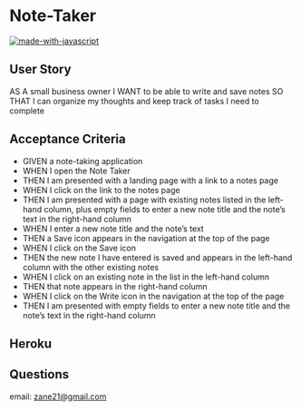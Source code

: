 # Note-Taker

[![made-with-javascript](https://img.shields.io/badge/Made%20with-JavaScript-1f425f.svg)](https://www.javascript.com)


## User Story 


AS A small business owner
I WANT to be able to write and save notes
SO THAT I can organize my thoughts and keep track of tasks I need to complete


## Acceptance Criteria

* GIVEN a note-taking application
* WHEN I open the Note Taker
* THEN I am presented with a landing page with a link to a notes page
* WHEN I click on the link to the notes page
* THEN I am presented with a page with existing notes listed in the left-hand column, plus empty fields to enter a new note title and the note’s text in the right-hand column
* WHEN I enter a new note title and the note’s text
* THEN a Save icon appears in the navigation at the top of the page
* WHEN I click on the Save icon
* THEN the new note I have entered is saved and appears in the left-hand column with the other existing notes
* WHEN I click on an existing note in the list in the left-hand column
* THEN that note appears in the right-hand column
* WHEN I click on the Write icon in the navigation at the top of the page
* THEN I am presented with empty fields to enter a new note title and the note’s text in the right-hand column

## Heroku 


## Questions

email: zane21@gmail.com


